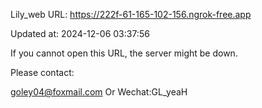 Lily_web URL: https://222f-61-165-102-156.ngrok-free.app

Updated at: 2024-12-06 03:37:56

If you cannot open this URL, the server might be down.

Please contact: 

goley04@foxmail.com Or Wechat:GL_yeaH
